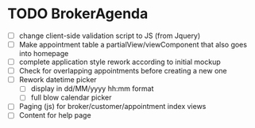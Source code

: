 # TODO BrokerAgenda

* [ ] change client-side validation script to JS (from Jquery)
* [ ] Make appointment table a partialView/viewComponent that also goes into homepage
* [ ] complete application style rework according to initial mockup
* [ ] Check for overlapping appointments before creating a new one
* [ ] Rework datetime picker
    * [ ] display in dd/MM/yyyy hh:mm format
    * [ ] full blow calendar picker
* [ ] Paging (js) for broker/customer/appointment index views
* [ ] Content for help page
